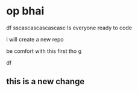 # op bhai


df
sscascascascascasc
Is everyone ready to code


i will create a new repo 


be comfort with this first tho
g

df
## this is a new change